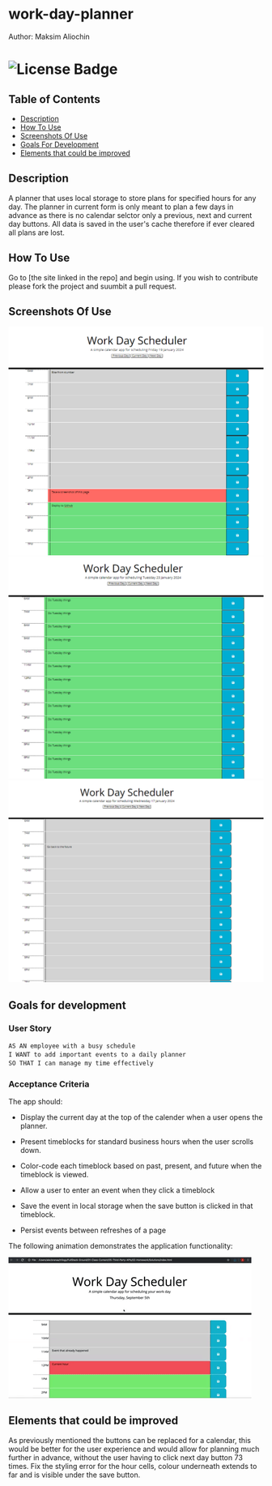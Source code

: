 # work-day-planner

Author: Maksim Aliochin

# ![License Badge](https://shields.io/badge/license-MIT-green)

## Table of Contents

- [Description](#description)
- [How To Use](#how-to-use)
- [Screenshots Of Use](#screenshots-of-use)
- [Goals For Development](#goals-for-development)
- [Elements that could be improved](#elements-that-could-be-improved)

## Description

A planner that uses local storage to store plans for specified hours for any day. The planner in current form is only meant to plan a few days in advance as there is no calendar selctor only a previous, next and current day buttons. All data is saved in the user's cache therefore if ever cleared all plans are lost.

## How To Use

Go to [the site linked in the repo] and begin using. If you wish to contribute please fork the project and suumbit a pull request.

## Screenshots Of Use

![Screenshot of website for 19th Jan 2024, Current day at the time](images/present.png)
![Screenshot of website for a future day, all cells are green](images/future.png)
![Screenshot of website for a pastt day, all cells are grey](images/past.png)

## Goals for development

### User Story

```md
AS AN employee with a busy schedule
I WANT to add important events to a daily planner
SO THAT I can manage my time effectively
```

### Acceptance Criteria

The app should:

- Display the current day at the top of the calender when a user opens the planner.

- Present timeblocks for standard business hours when the user scrolls down.

- Color-code each timeblock based on past, present, and future when the timeblock is viewed.

- Allow a user to enter an event when they click a timeblock

- Save the event in local storage when the save button is clicked in that timeblock.

- Persist events between refreshes of a page

The following animation demonstrates the application functionality:

![A user clicks on slots on the color-coded calendar and edits the events.](./images/05-third-party-apis-homework-demo.gif)

## Elements that could be improved

As previously mentioned the buttons can be replaced for a calendar, this would be better for the user experience and would allow for planning much further in advance, without the user having to click next day button 73 times.
Fix the styling error for the hour cells, colour underneath extends to far and is visible under the save button.
